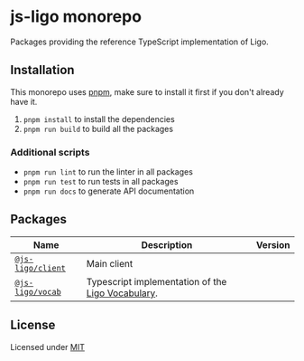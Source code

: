 # js-ligo monorepo

Packages providing the reference TypeScript implementation of Ligo.

## Installation

This monorepo uses [pnpm](https://pnpm.io/), make sure to install it first if you don't already have it.

1. `pnpm install` to install the dependencies
1. `pnpm run build` to build all the packages

### Additional scripts

- `pnpm run lint` to run the linter in all packages
- `pnpm run test` to run tests in all packages
- `pnpm run docs` to generate API documentation

## Packages

| Name                                   | Description                                                                                      | Version |
| -------------------------------------- | ------------------------------------------------------------------------------------------------ | ------- |
| [`@js-ligo/client`](./packages/client) | Main client                                                                                      |         |
| [`@js-ligo/vocab`](./packages/vocab)   | Typescript implementation of the [Ligo Vocabulary](https://github.com/Ligo-Protocol/ligo-vocab). |         |

## License

Licensed under [MIT](LICENSE)
